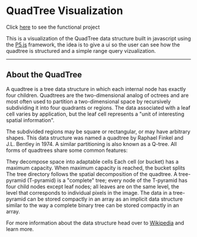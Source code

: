 # QuadTree Visualization

Click <a href="https://lucasrmp.github.io/quadtree/" target="_blank">here</a> to see the functional project

This is a visualization of the QuadTree data structure built in javascript using the [P5.js](https://p5js.org) framework, the idea is to give a ui so the user can see how the quadtree is structured and a simple range query vizualization.
_____

## About the QuadTree
A quadtree is a tree data structure in which each internal node has exactly four children. Quadtrees are the two-dimensional analog of octrees and are most often used to partition a two-dimensional space by recursively subdividing it into four quadrants or regions. The data associated with a leaf cell varies by application, but the leaf cell represents a "unit of interesting spatial information".

The subdivided regions may be square or rectangular, or may have arbitrary shapes. This data structure was named a quadtree by Raphael Finkel and J.L. Bentley in 1974. A similar partitioning is also known as a Q-tree. All forms of quadtrees share some common features:

They decompose space into adaptable cells
Each cell (or bucket) has a maximum capacity. When maximum capacity is reached, the bucket splits
The tree directory follows the spatial decomposition of the quadtree.
A tree-pyramid (T-pyramid) is a "complete" tree; every node of the T-pyramid has four child nodes except leaf nodes; all leaves are on the same level, the level that corresponds to individual pixels in the image. The data in a tree-pyramid can be stored compactly in an array as an implicit data structure similar to the way a complete binary tree can be stored compactly in an array.

For more information about the data structure head over to [Wikipedia](https://en.wikipedia.org/wiki/Quadtree) and learn more.
